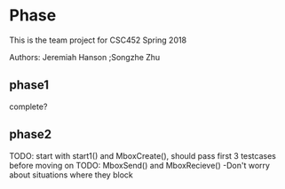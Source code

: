 # Phase
This is the team project for CSC452 Spring 2018

Authors: Jeremiah Hanson
         ;Songzhe Zhu


## phase1
complete?

## phase2
TODO: start with start1() and MboxCreate(), should pass first 3 testcases before moving on
TODO: MboxSend() and MboxRecieve()
			-Don't worry about situations where they block
